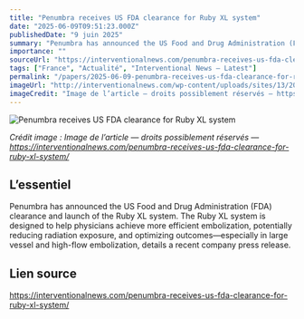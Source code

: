 ```yaml
---
title: "Penumbra receives US FDA clearance for Ruby XL system"
date: "2025-06-09T09:51:23.000Z"
publishedDate: "9 juin 2025"
summary: "Penumbra has announced the US Food and Drug Administration (FDA) clearance and launch of the Ruby XL system. The Ruby XL system is designed to help physicians achieve more efficient embolization, potentially reducing radiation exposure, and optimizing outcomes—especially in large vessel and high-flow embolization, details a recent company press release."
importance: ""
sourceUrl: "https://interventionalnews.com/penumbra-receives-us-fda-clearance-for-ruby-xl-system/"
tags: ["France", "Actualité", "Interventional News — Latest"]
permalink: "/papers/2025-06-09-penumbra-receives-us-fda-clearance-for-ruby-xl-system"
imageUrl: "http://interventionalnews.com/wp-content/uploads/sites/13/2025/06/Ruby-XL.jpg"
imageCredit: "Image de l’article — droits possiblement réservés — https://interventionalnews.com/penumbra-receives-us-fda-clearance-for-ruby-xl-system/"
---
```


![Penumbra receives US FDA clearance for Ruby XL system](http://interventionalnews.com/wp-content/uploads/sites/13/2025/06/Ruby-XL.jpg)

*Crédit image : Image de l’article — droits possiblement réservés — https://interventionalnews.com/penumbra-receives-us-fda-clearance-for-ruby-xl-system/*

## L’essentiel

Penumbra has announced the US Food and Drug Administration (FDA) clearance and launch of the Ruby XL system. The Ruby XL system is designed to help physicians achieve more efficient embolization, potentially reducing radiation exposure, and optimizing outcomes—especially in large vessel and high-flow embolization, details a recent company press release.

## Lien source

https://interventionalnews.com/penumbra-receives-us-fda-clearance-for-ruby-xl-system/
